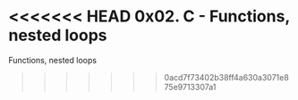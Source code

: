 <<<<<<< HEAD
0x02. C - Functions, nested loops
=======
Functions, nested loops
>>>>>>> 0acd7f73402b38ff4a630a3071e875e9713307a1
